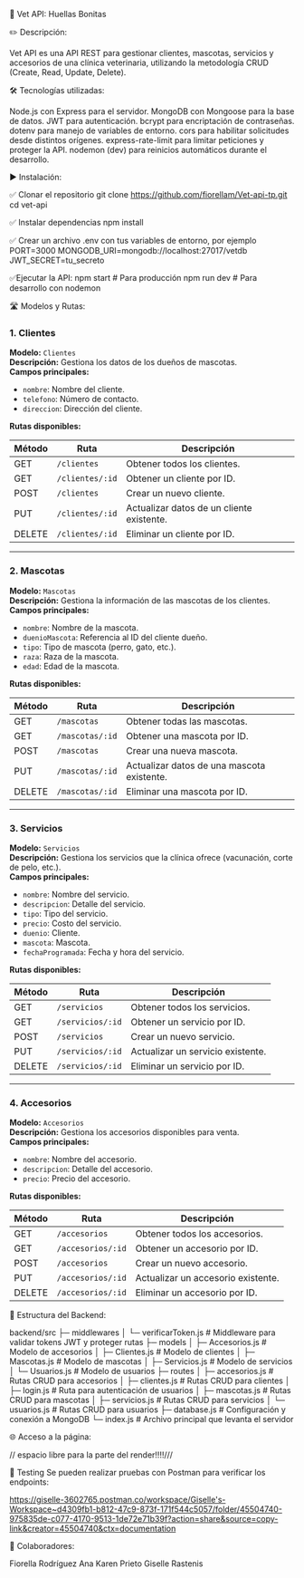 🐾 Vet API: Huellas Bonitas

✏️ Descripción:

Vet API es una API REST para gestionar clientes, mascotas, servicios y accesorios de una clínica veterinaria, utilizando la metodología CRUD (Create, Read, Update, Delete).

🛠️ Tecnologías utilizadas: 

Node.js con Express para el servidor.
MongoDB con Mongoose para la base de datos.
JWT para autenticación.
bcrypt para encriptación de contraseñas.
dotenv para manejo de variables de entorno.
cors para habilitar solicitudes desde distintos orígenes.
express-rate-limit para limitar peticiones y proteger la API.
nodemon (dev) para reinicios automáticos durante el desarrollo.

▶️ Instalación: 

✅ Clonar el repositorio
git clone https://github.com/fiorellam/Vet-api-tp.git
cd vet-api


✅ Instalar dependencias
npm install


✅ Crear un archivo .env con tus variables de entorno, por ejemplo
PORT=3000
MONGODB_URI=mongodb://localhost:27017/vetdb
JWT_SECRET=tu_secreto


✅Ejecutar la API:
npm start         # Para producción
npm run dev       # Para desarrollo con nodemon


🛣 Modelos y Rutas: 

### 1. Clientes
**Modelo:** `Clientes`  
**Descripción:** Gestiona los datos de los dueños de mascotas.  
**Campos principales:**
- `nombre`: Nombre del cliente.
- `telefono`: Número de contacto.
- `direccion`: Dirección del cliente.

**Rutas disponibles:**

| Método | Ruta | Descripción |
|--------|------|------------|
| GET    | `/clientes` | Obtener todos los clientes. |
| GET    | `/clientes/:id` | Obtener un cliente por ID. |
| POST   | `/clientes` | Crear un nuevo cliente. |
| PUT    | `/clientes/:id` | Actualizar datos de un cliente existente. |
| DELETE | `/clientes/:id` | Eliminar un cliente por ID. |

---

### 2. Mascotas
**Modelo:** `Mascotas`  
**Descripción:** Gestiona la información de las mascotas de los clientes.  
**Campos principales:**
- `nombre`: Nombre de la mascota.
- `duenioMascota`: Referencia al ID del cliente dueño.
- `tipo`: Tipo de mascota (perro, gato, etc.).
- `raza`: Raza de la mascota.
- `edad`: Edad de la mascota.

**Rutas disponibles:**

| Método | Ruta | Descripción |
|--------|------|------------|
| GET    | `/mascotas` | Obtener todas las mascotas. |
| GET    | `/mascotas/:id` | Obtener una mascota por ID. |
| POST   | `/mascotas` | Crear una nueva mascota. |
| PUT    | `/mascotas/:id` | Actualizar datos de una mascota existente. |
| DELETE | `/mascotas/:id` | Eliminar una mascota por ID. |

---

### 3. Servicios
**Modelo:** `Servicios`  
**Descripción:** Gestiona los servicios que la clínica ofrece (vacunación, corte de pelo, etc.).  
**Campos principales:**
- `nombre`: Nombre del servicio.
- `descripcion`: Detalle del servicio.
- `tipo`: Tipo del servicio.
- `precio`: Costo del servicio.
- `duenio`: Cliente.
- `mascota`: Mascota.
- `fechaProgramada`: Fecha y hora del servicio.

**Rutas disponibles:**

| Método | Ruta | Descripción |
|--------|------|------------|
| GET    | `/servicios` | Obtener todos los servicios. |
| GET    | `/servicios/:id` | Obtener un servicio por ID. |
| POST   | `/servicios` | Crear un nuevo servicio. |
| PUT    | `/servicios/:id` | Actualizar un servicio existente. |
| DELETE | `/servicios/:id` | Eliminar un servicio por ID. |

---

### 4. Accesorios
**Modelo:** `Accesorios`  
**Descripción:** Gestiona los accesorios disponibles para venta.  
**Campos principales:**
- `nombre`: Nombre del accesorio.
- `descripcion`: Detalle del accesorio.
- `precio`: Precio del accesorio.

**Rutas disponibles:**

| Método | Ruta | Descripción |
|--------|------|------------|
| GET    | `/accesorios` | Obtener todos los accesorios. |
| GET    | `/accesorios/:id` | Obtener un accesorio por ID. |
| POST   | `/accesorios` | Crear un nuevo accesorio. |
| PUT    | `/accesorios/:id` | Actualizar un accesorio existente. |
| DELETE | `/accesorios/:id` | Eliminar un accesorio por ID. |


📁 Estructura del Backend: 

backend/src
├─ middlewares
│  └─ verificarToken.js        # Middleware para validar tokens JWT y proteger rutas
├─ models
│  ├─ Accesorios.js           # Modelo de accesorios
│  ├─ Clientes.js             # Modelo de clientes
│  ├─ Mascotas.js             # Modelo de mascotas
│  ├─ Servicios.js            # Modelo de servicios
│  └─ Usuarios.js             # Modelo de usuarios
├─ routes
│  ├─ accesorios.js           # Rutas CRUD para accesorios
│  ├─ clientes.js             # Rutas CRUD para clientes
│  ├─ login.js                # Ruta para autenticación de usuarios
│  ├─ mascotas.js             # Rutas CRUD para mascotas
│  ├─ servicios.js            # Rutas CRUD para servicios
│  └─ usuarios.js             # Rutas CRUD para usuarios
├─ database.js                # Configuración y conexión a MongoDB
└─ index.js                   # Archivo principal que levanta el servidor

🌐 Acceso a la página: 

// espacio libre para la parte del render!!!!///

🧪 Testing Se pueden realizar pruebas con Postman para verificar los endpoints: 

https://giselle-3602765.postman.co/workspace/Giselle's-Workspace~d4309fb1-b812-47c9-873f-171f544c5057/folder/45504740-975835de-c077-4170-9513-1de72e71b39f?action=share&source=copy-link&creator=45504740&ctx=documentation

🤝 Colaboradores:

Fiorella Rodríguez
Ana Karen Prieto
Giselle Rastenis